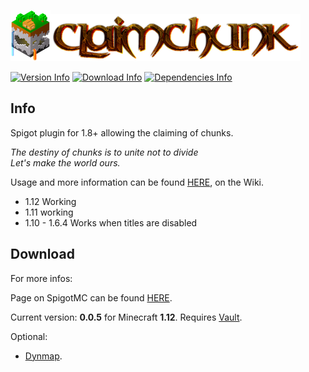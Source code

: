 ![logo](imgs/icon64.png)![carrier](imgs/logo_carrier.png)

[![Version Info](https://img.shields.io/badge/version-0.1.0-brightgreen.svg)](https://github.com/cjburkey01/ClaimChunk/releases)
[![Download Info](https://img.shields.io/badge/Download-Bukkit-blue.svg)](https://www.spigotmc.org/resources/claimchunk.44458/)
[![Dependencies Info](https://img.shields.io/badge/Dependencies-0-organe.svg)](https://www.spigotmc.org/resources/vault.41918/)

Info
---
Spigot plugin for 1.8+ allowing the claiming of chunks.

*The destiny of chunks is to unite not to divide*<br>
*Let's make the world ours.*

Usage and more information can be found [HERE](https://github.com/cjburkey01/ClaimChunk/wiki), on the Wiki.

* 1.12 Working
* 1.11 working
* 1.10 - 1.6.4 Works when titles are disabled

Download 
---

For more infos:

Page on SpigotMC can be found [HERE](https://www.spigotmc.org/resources/claimchunk.44458/).

Current version: **0.0.5** for Minecraft **1.12**. Requires [Vault](https://www.spigotmc.org/resources/vault.41918/).

Optional:
* [Dynmap](https://www.spigotmc.org/resources/dynmap.274/).